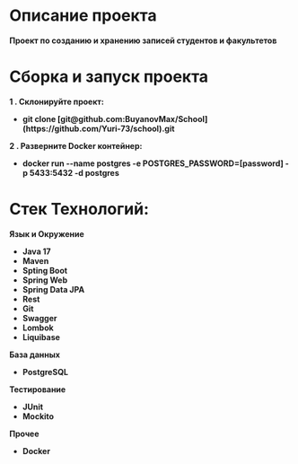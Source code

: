 <h1 align="left">Описание проекта</h1>
 <p><strong>
Проект по созданию и хранению записей студентов и факультетов</p>
<h1 align="left">Сборка и запуск проекта</h1>
 <p><strong>1 . Склонируйте проект:</strong></p>
<ul>
   <li>git clone [git@github.com:BuyanovMax/School](https://github.com/Yuri-73/school).git</li>
</ul>
<p><strong>2 . Разверните Docker контейнер:</strong></p>
<ul>
   <li>docker run --name postgres -e POSTGRES_PASSWORD=[password] -p 5433:5432 -d postgres</li>
</ul>

<h1 align="left">Стек Технологий:</h1>
  <p><strong>Язык и Окружение</strong></p>
<ul>
   <li>Java 17</li>
   <li>Maven</li>
   <li>Spting Boot</li>
   <li>Spring Web</li>
   <li>Spring Data JPA</li>
   <li>Rest</li>
   <li>Git</li>
   <li>Swagger</li>
   <li>Lombok</li>
   <li>Liquibase</li>
</ul>
  <p><strong>База данных</strong></p>
<ul>
   <li>PostgreSQL</li>
</ul>
<p><strong>Тестирование</strong></p>
<ul>
   <li>JUnit</li>
  <li>Mockito</li>
</ul>
<p><strong>Прочее</strong></p>
<ul>
   <li>Docker</li>
</ul>
  
 
